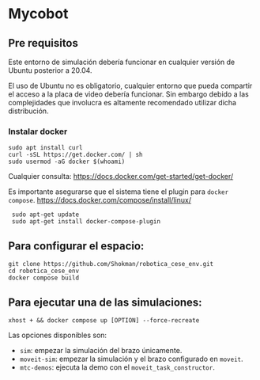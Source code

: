 # Mycobot

## Pre requisitos

Este entorno de simulación debería funcionar en cualquier versión de Ubuntu posterior a 20.04.

El uso de Ubuntu no es obligatorio, cualquier entorno que pueda compartir el acceso a la placa de video debería funcionar.
Sin embargo debido a las complejidades que involucra es altamente recomendado utilizar dicha distribución.

### Instalar docker
```
sudo apt install curl
curl -sSL https://get.docker.com/ | sh
sudo usermod -aG docker $(whoami)
```

Cualquier consulta: https://docs.docker.com/get-started/get-docker/

Es importante asegurarse que el sistema tiene el plugin para `docker compose`.
https://docs.docker.com/compose/install/linux/

```
 sudo apt-get update
 sudo apt-get install docker-compose-plugin
```

## Para configurar el espacio:
```
git clone https://github.com/Shokman/robotica_cese_env.git
cd robotica_cese_env
docker compose build
```

## Para ejecutar una de las simulaciones:
```
xhost + && docker compose up [OPTION] --force-recreate
```

Las opciones disponibles son:
- `sim`: empezar la simulación del brazo únicamente.
- `moveit-sim`: empezar la simulación y el brazo configurado en `moveit`.
- `mtc-demos`: ejecuta la demo con el `moveit_task_constructor`.
